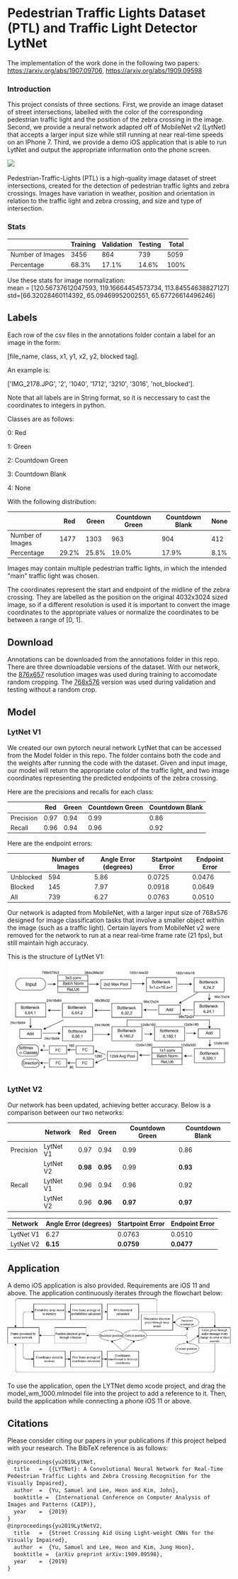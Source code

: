 # Pedestrian Traffic Lights Dataset (PTL) and Traffic Light Detector LytNet

The implementation of the work done in the following two papers: https://arxiv.org/abs/1907.09706, https://arxiv.org/abs/1909.09598

### Introduction
This project consists of three sections. First, we provide an image dataset of street intersections, labelled with the color of the corresponding pedestrian traffic light and the position of the zebra crossing in the image. Second, we provide a neural network adapted off of MobileNet v2 (LytNet) that accepts a larger input size while still running at near real-time speeds on an IPhone 7. Third, we provide a demo iOS application that is able to run LytNet and output the appropriate information onto the phone screen. 

![](preview.png)

Pedestrian-Traffic-Lights (PTL) is a high-quality image dataset of street intersections, created for the detection of pedestrian traffic lights and zebra crossings. Images have variation in weather, position and orientation in relation to the traffic light and zebra crossing, and size and type of intersection. 

### Stats

|   | Training | Validation | Testing | Total
|---|----------|------------|---------|-------
Number of Images | 3456 | 864 | 739 | 5059
Percentage | 68.3% | 17.1% | 14.6% | 100%

Use these stats for image normalization:  
mean = [120.56737612047593, 119.16664454573734, 113.84554638827127]  
std=[66.32028460114392, 65.09469952002551, 65.67726614496246]

## Labels
Each row of the csv files in the annotations folder contain a label for an image in the form:

\[file_name, class, x1, y1, x2, y2, blocked tag\].

An example is:

\['IMG_2178.JPG', '2', '1040', '1712', '3210', '3016', 'not_blocked'\].

Note that all labels are in String format, so it is neccessary to cast the coordinates to integers in python. 

Classes are as follows:

0: Red

1: Green

2: Countdown Green

3: Countdown Blank

4: None

With the following distribution:

|   | Red | Green | Countdown Green | Countdown Blank | None |
|---|-----|-------|-----------------|-----------------|------|
Number of Images | 1477 | 1303 | 963 | 904 | 412
Percentage | 29.2% | 25.8% | 19.0% | 17.9% | 8.1%

Images may contain multiple pedestrian traffic lights, in which the intended "main" traffic light was chosen. 

The coordinates represent the start and endpoint of the midline of the zebra crossing. They are labelled as the position on the original 4032x3024 sized image, so if a different resolution is used it is important to convert the image coordinates to the appropriate values or normalize the coordinates to be between a range of \[0, 1\].

## Download
Annotations can be downloaded from the annotations folder in this repo. 
There are three downloadable versions of the dataset. With our network, the [876x657](https://dl.orangedox.com/p6T3Fs) resolution images was used during training to accomodate random cropping. The [768x576](https://dl.orangedox.com/9ZvH36) version was used during validation and testing without a random crop. 

## Model

### LytNet V1

We created our own pytorch neural network LytNet that can be accessed from the Model folder in this repo. The folder contains both the code and the weights after running the code with the dataset. Given and input image, our model will return the appropriate color of the traffic light, and two image coordinates representing the predicted endpoints of the zebra crossing. 

Here are the precisions and recalls for each class:

|   | Red | Green | Countdown Green | Countdown Blank |
|---|-----|-------|-----------------|-----------------|
Precision | 0.97 | 0.94 | 0.99 | 0.86 |
Recall | 0.96 | 0.94 | 0.96 | 0.92 |

Here are the endpoint errors:

|   | Number of Images | Angle Error (degrees) | Startpoint Error | Endpoint Error |
|---|-----|-------|-----------------|-----------------|
Unblocked | 594 | 5.86 | 0.0725 | 0.0476 |
Blocked | 145 | 7.97 | 0.0918 | 0.0649 |
All | 739 | 6.27 | 0.0763 | 0.0510 |

Our network is adapted from MobileNet, with a larger input size of 768x576 designed for image classification tasks that involve a smaller object within the image (such as a traffic light). Certain layers from MobileNet v2 were removed for the network to run at a near real-time frame rate (21 fps), but still maintain high accuracy. 

This is the structure of LytNet V1:
![](Model/structure.png)

### LytNet V2

Our network has been updated, achieving better accuracy. Below is a comparison between our two networks:

|   | Network | Red | Green | Countdown Green | Countdown Blank |
|---|---------|-----|-------|-----------------|-----------------|
| Precision | LytNet V1 | 0.97 | 0.94 | 0.99 | 0.86 |
| | LytNet V2 | **0.98** | **0.95** | 0.99 | **0.93** |
| Recall | LytNet V1 | 0.96 | 0.94 | 0.96 | 0.92 |
| | LytNet V2 | 0.96 | **0.96** | **0.97** | **0.97** |

| Network | Angle Error (degrees) | Startpoint Error | Endpoint Error |
|---|-------|-----------------|-----------------|
| LytNet V1 | 6.27 | 0.0763 | 0.0510 |
| LytNet V2 | **6.15** | **0.0759** | **0.0477** |

## Application
A demo iOS application is also provided. Requirements are iOS 11 and above. The application continuously iterates through the flowchart below:
![](flowchart.png)

To use the application, open the LYTNet demo xcode project, and drag the model_wm_1000.mlmodel file into the project to add a reference to it. Then, build the application while connecting a phone iOS 11 or above. 

## Citations
Please consider citing our papers in your publications if this project helped with your research. The BibTeX reference is as follows: 
```
@inproceedings{yu2019LytNet,
  title   =  {{LYTNet}: A Convolutional Neural Network for Real-Time Pedestrian Traffic Lights and Zebra Crossing Recognition for the Visually Impaired},
  author  =  {Yu, Samuel and Lee, Heon and Kim, John},
  booktitle =  {International Conference on Computer Analysis of Images and Patterns (CAIP)},
  year    =  {2019}
}
@inproceedings{yu2019LytNetV2,
  title   =  {Street Crossing Aid Using Light-weight CNNs for the Visually Impaired},
  author  =  {Yu, Samuel and Lee, Heon and Kim, Jung Hoon},
  booktitle =  {arXiv preprint arXiv:1909.09598},
  year    =  {2019}
}
```
